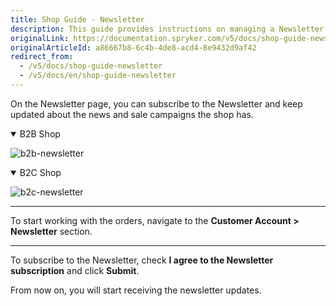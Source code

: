 ```yaml
---
title: Shop Guide - Newsletter
description: This guide provides instructions on managing a Newsletter subscription in a Customer Account in an Spryker-based shop.
originalLink: https://documentation.spryker.com/v5/docs/shop-guide-newsletter
originalArticleId: a86667b8-6c4b-4de8-acd4-8e9432d9af42
redirect_from:
  - /v5/docs/shop-guide-newsletter
  - /v5/docs/en/shop-guide-newsletter
---
```


On the Newsletter page, you can subscribe to the Newsletter and keep updated about the news and sale campaigns the shop has.
<details open>
<summary>B2B Shop</summary>

![b2b-newsletter](https://spryker.s3.eu-central-1.amazonaws.com/docs/User+Guides/Shop+User+Guides/Customer+Account/Newsletter/b2b-newsletter.png) 

</details>


<details open>
<summary>B2C Shop</summary>

![b2c-newsletter](https://spryker.s3.eu-central-1.amazonaws.com/docs/User+Guides/Shop+User+Guides/Customer+Account/Newsletter/b2c-newsletter.png) 

</details>

***
To start working with the orders, navigate to the **Customer Account > Newsletter** section.
***

To subscribe to the Newsletter, check **I agree to the Newsletter subscription** and click **Submit**. 

From now on, you will start receiving the newsletter updates.

